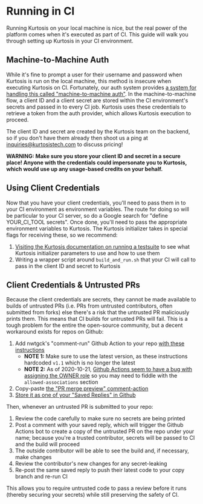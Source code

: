 Running in CI
=============
Running Kurtosis on your local machine is nice, but the real power of the platform comes when it's executed as part of CI. This guide will walk you through setting up Kurtosis in your CI environment.

Machine-to-Machine Auth
-----------------------
While it's fine to prompt a user for their username and password when Kurtosis is run on the local machine, this method is insecure when executing Kurtosis on CI. Fortunately, our auth system provides [a system for handling this called "machine-to-machine auth"](https://auth0.com/docs/flows/client-credentials-flow). In the machine-to-machine flow, a client ID and a client secret are stored within the CI environment's secrets and passed in to every CI job. Kurtosis uses these credentials to retrieve a token from the auth provider, which allows Kurtosis execution to proceed.

The client ID and secret are created by the Kurtosis team on the backend, so if you don't have them already then shoot us a ping at [inquiries@kurtosistech.com](mailto:inquiries@kurtosistech.com) to discuss pricing!

**WARNING: Make sure you store your client ID and secret in a secure place! Anyone with the credentials could impersonate you to Kurtosis, which would use up any usage-based credits on your behalf.**

Using Client Credentials
------------------------
Now that you have your client credentials, you'll need to pass them in to your CI environment as environment variables. The route for doing so will be particular to your CI server, so do a Google search for "define YOUR_CI_TOOL secrets". Once done, you'll need to pass the appropriate environment variables to Kurtosis. The Kurtosis initializer takes in special flags for receiving these, so we recommend:

1. [Visiting the Kurtosis documentation on running a testsuite](./testsuite-details.md#running-a-testsuite) to see what Kurtosis initializer parameters to use and how to use them
2. Writing a wrapper script around `build_and_run.sh` that your CI will call to pass in the client ID and secret to Kurtosis

Client Credentials & Untrusted PRs
----------------------------------
Because the client credentials are secrets, they cannot be made available to builds of untrusted PRs (i.e. PRs from untrusted contributors, often submitted from forks) else there's a risk that the untrusted PR maliciously prints them. This means that CI builds for untrusted PRs will fail. This is a tough problem for the entire the open-source community, but a decent workaround exists for repos on Github:

1. Add nwtgck's "comment-run" Github Action to your repo [with these instructions](https://github.com/nwtgck/actions-comment-run#introduce-this-action) 
    * **NOTE 1:** Make sure to use the latest version, as these instructions hardcoded `v1.1` which is no longer the latest 
    * **NOTE 2:** As of 2020-10-21, [Github Actions seem to have a bug with assigning the OWNER role](https://github.community/t/github-actions-have-me-as-contributor-role-when-im-owner/138933) so you may need to fiddle with the `allowed-associations` section
1. Copy-paste [the "PR merge preview" comment-action](https://github.com/nwtgck/actions-comment-run#pr-merge-preview)
1. [Store it as one of your "Saved Replies" in Github](https://github.com/nwtgck/actions-comment-run#tips-saved-replies)

Then, whenever an untrusted PR is submitted to your repo:

1. Review the code carefully to make sure no secrets are being printed
1. Post a comment with your saved reply, which will trigger the Github Actions bot to create a copy of the untrusted PR on the repo under your name; because you're a trusted contributor, secrets will be passed to CI and the build will proceed
1. The outside contributor will be able to see the build and, if necessary, make changes
1. Review the contributor's new changes for any secret-leaking
1. Re-post the same saved reply to push their latest code to your copy branch and re-run CI

This allows you to require untrusted code to pass a review before it runs (thereby securing your secrets) while still preserving the safety of CI.
